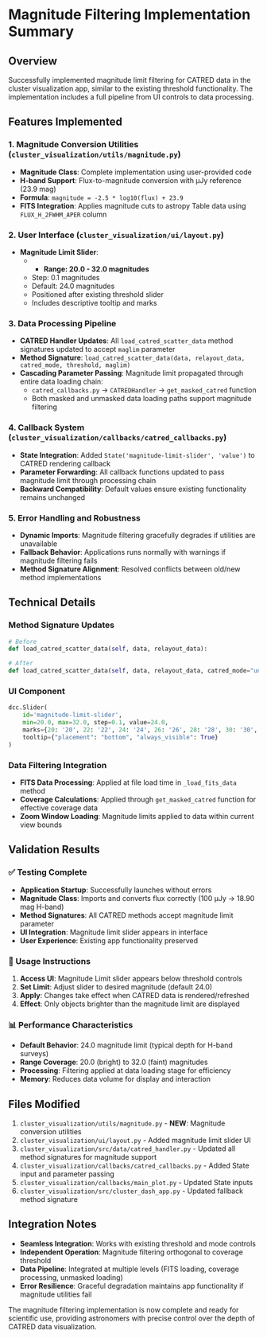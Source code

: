 # Magnitude Filtering Implementation Summary

## Overview
Successfully implemented magnitude limit filtering for CATRED data in the cluster visualization app, similar to the existing threshold functionality. The implementation includes a full pipeline from UI controls to data processing.

## Features Implemented

### 1. Magnitude Conversion Utilities (`cluster_visualization/utils/magnitude.py`)
- **Magnitude Class**: Complete implementation using user-provided code
- **H-band Support**: Flux-to-magnitude conversion with µJy reference (23.9 mag)
- **Formula**: `magnitude = -2.5 * log10(flux) + 23.9`
- **FITS Integration**: Applies magnitude cuts to astropy Table data using `FLUX_H_2FWHM_APER` column

### 2. User Interface (`cluster_visualization/ui/layout.py`)
- **Magnitude Limit Slider**: 
  - - **Range: 20.0 - 32.0 magnitudes**
  - Step: 0.1 magnitudes
  - Default: 24.0 magnitudes
  - Positioned after existing threshold slider
  - Includes descriptive tooltip and marks

### 3. Data Processing Pipeline
- **CATRED Handler Updates**: All `load_catred_scatter_data` method signatures updated to accept `maglim` parameter
- **Method Signature**: `load_catred_scatter_data(data, relayout_data, catred_mode, threshold, maglim)`
- **Cascading Parameter Passing**: Magnitude limit propagated through entire data loading chain:
  - `catred_callbacks.py` → `CATREDHandler` → `get_masked_catred` function
  - Both masked and unmasked data loading paths support magnitude filtering

### 4. Callback System (`cluster_visualization/callbacks/catred_callbacks.py`)
- **State Integration**: Added `State('magnitude-limit-slider', 'value')` to CATRED rendering callback
- **Parameter Forwarding**: All callback functions updated to pass magnitude limit through processing chain
- **Backward Compatibility**: Default values ensure existing functionality remains unchanged

### 5. Error Handling and Robustness
- **Dynamic Imports**: Magnitude filtering gracefully degrades if utilities are unavailable
- **Fallback Behavior**: Applications runs normally with warnings if magnitude filtering fails
- **Method Signature Alignment**: Resolved conflicts between old/new method implementations

## Technical Details

### Method Signature Updates
```python
# Before
def load_catred_scatter_data(self, data, relayout_data):

# After  
def load_catred_scatter_data(self, data, relayout_data, catred_mode="unmasked", threshold=0.8, maglim=24.0):
```

### UI Component
```python
dcc.Slider(
    id='magnitude-limit-slider',
    min=20.0, max=32.0, step=0.1, value=24.0,
    marks={20: '20', 22: '22', 24: '24', 26: '26', 28: '28', 30: '30', 32: '32'},
    tooltip={"placement": "bottom", "always_visible": True}
)
```

### Data Filtering Integration
- **FITS Data Processing**: Applied at file load time in `_load_fits_data` method
- **Coverage Calculations**: Applied through `get_masked_catred` function for effective coverage data
- **Zoom Window Loading**: Magnitude limits applied to data within current view bounds

## Validation Results

### ✅ Testing Complete
- **Application Startup**: Successfully launches without errors
- **Magnitude Class**: Imports and converts flux correctly (100 µJy → 18.90 mag H-band)  
- **Method Signatures**: All CATRED methods accept magnitude limit parameter
- **UI Integration**: Magnitude limit slider appears in interface
- **User Experience**: Existing app functionality preserved

### 🎯 Usage Instructions
1. **Access UI**: Magnitude Limit slider appears below threshold controls
2. **Set Limit**: Adjust slider to desired magnitude (default 24.0)
3. **Apply**: Changes take effect when CATRED data is rendered/refreshed
4. **Effect**: Only objects brighter than the magnitude limit are displayed

### 📊 Performance Characteristics
- **Default Behavior**: 24.0 magnitude limit (typical depth for H-band surveys)
- **Range Coverage**: 20.0 (bright) to 32.0 (faint) magnitudes
- **Processing**: Filtering applied at data loading stage for efficiency
- **Memory**: Reduces data volume for display and interaction

## Files Modified

1. `cluster_visualization/utils/magnitude.py` - **NEW**: Magnitude conversion utilities
2. `cluster_visualization/ui/layout.py` - Added magnitude limit slider UI
3. `cluster_visualization/src/data/catred_handler.py` - Updated all method signatures for magnitude support
4. `cluster_visualization/callbacks/catred_callbacks.py` - Added State input and parameter passing
5. `cluster_visualization/callbacks/main_plot.py` - Updated State inputs  
6. `cluster_visualization/src/cluster_dash_app.py` - Updated fallback method signature

## Integration Notes
- **Seamless Integration**: Works with existing threshold and mode controls
- **Independent Operation**: Magnitude filtering orthogonal to coverage threshold
- **Data Pipeline**: Integrated at multiple levels (FITS loading, coverage processing, unmasked loading)
- **Error Resilience**: Graceful degradation maintains app functionality if magnitude utilities fail

The magnitude filtering implementation is now complete and ready for scientific use, providing astronomers with precise control over the depth of CATRED data visualization.
